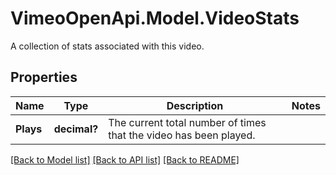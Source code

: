 # VimeoOpenApi.Model.VideoStats
A collection of stats associated with this video.
## Properties

Name | Type | Description | Notes
------------ | ------------- | ------------- | -------------
**Plays** | **decimal?** | The current total number of times that the video has been played. | 

[[Back to Model list]](../README.md#documentation-for-models) [[Back to API list]](../README.md#documentation-for-api-endpoints) [[Back to README]](../README.md)

